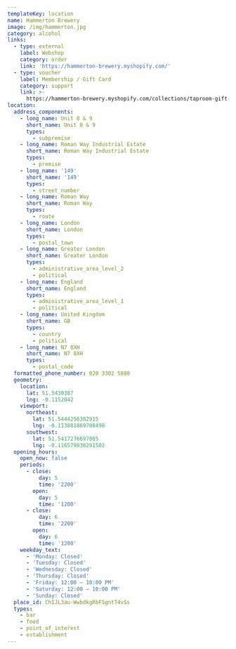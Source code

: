 ```yaml
---
templateKey: location
name: Hammerton Brewery
image: /img/hammerton.jpg
category: alcohol
links:
  - type: external
    label: Webshop
    category: order
    link: 'https://hammerton-brewery.myshopify.com/'
  - type: voucher
    label: Membership / Gift Card
    category: support
    link: >-
      https://hammerton-brewery.myshopify.com/collections/taproom-gift-card-support-local
location:
  address_components:
    - long_name: Unit 8 & 9
      short_name: Unit 8 & 9
      types:
        - subpremise
    - long_name: Roman Way Industrial Estate
      short_name: Roman Way Industrial Estate
      types:
        - premise
    - long_name: '149'
      short_name: '149'
      types:
        - street_number
    - long_name: Roman Way
      short_name: Roman Way
      types:
        - route
    - long_name: London
      short_name: London
      types:
        - postal_town
    - long_name: Greater London
      short_name: Greater London
      types:
        - administrative_area_level_2
        - political
    - long_name: England
      short_name: England
      types:
        - administrative_area_level_1
        - political
    - long_name: United Kingdom
      short_name: GB
      types:
        - country
        - political
    - long_name: N7 8XH
      short_name: N7 8XH
      types:
        - postal_code
  formatted_phone_number: 020 3302 5880
  geometry:
    location:
      lat: 51.5430387
      lng: -0.1152042
    viewport:
      northeast:
        lat: 51.5444256302915
        lng: -0.113881869708498
      southwest:
        lat: 51.5417276697085
        lng: -0.116579830291502
  opening_hours:
    open_now: false
    periods:
      - close:
          day: 5
          time: '2200'
        open:
          day: 5
          time: '1200'
      - close:
          day: 6
          time: '2200'
        open:
          day: 6
          time: '1200'
    weekday_text:
      - 'Monday: Closed'
      - 'Tuesday: Closed'
      - 'Wednesday: Closed'
      - 'Thursday: Closed'
      - 'Friday: 12:00 – 10:00 PM'
      - 'Saturday: 12:00 – 10:00 PM'
      - 'Sunday: Closed'
  place_id: ChIJL3au-WwbdkgRbFSgntT4vSs
  types:
    - bar
    - food
    - point_of_interest
    - establishment
---
```

